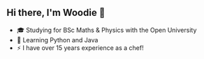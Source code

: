 ## Hi there, I'm Woodie 👋

- 🎓 Studying for BSc Maths & Physics with the Open University
- 🌱 Learning Python and Java
- ⚡ I have over 15 years experience as a chef!

<!--
**pineapple-bois/pineapple-bois** is a ✨ _special_ ✨ repository because its `README.md` (this file) appears on your GitHub profile.

Here are some ideas to get you started:

- 🔭 I’m currently working on ...
- 🌱 I’m currently learning ...
- 👯 I’m looking to collaborate on ...
- 🤔 I’m looking for help with ...
- 💬 Ask me about ...
- 📫 How to reach me: ...
- 😄 Pronouns: ...
- ⚡ Fun fact: ...
-->
